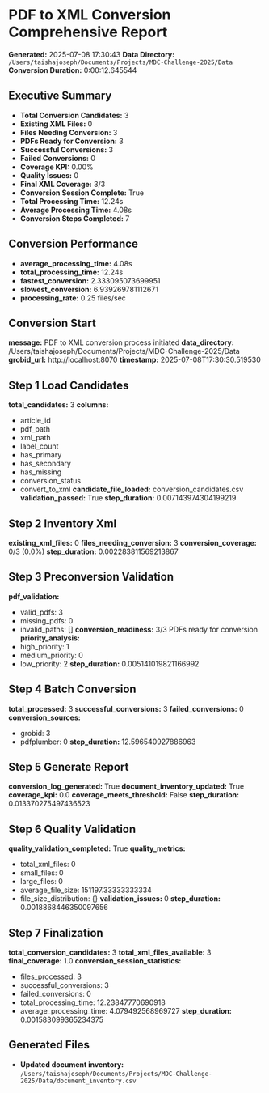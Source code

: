 # PDF to XML Conversion Comprehensive Report

**Generated:** 2025-07-08 17:30:43
**Data Directory:** `/Users/taishajoseph/Documents/Projects/MDC-Challenge-2025/Data`
**Conversion Duration:** 0:00:12.645544

## Executive Summary

- **Total Conversion Candidates:** 3
- **Existing XML Files:** 0
- **Files Needing Conversion:** 3
- **PDFs Ready for Conversion:** 3
- **Successful Conversions:** 3
- **Failed Conversions:** 0
- **Coverage KPI:** 0.00%
- **Quality Issues:** 0
- **Final XML Coverage:** 3/3
- **Conversion Session Complete:** True
- **Total Processing Time:** 12.24s
- **Average Processing Time:** 4.08s
- **Conversion Steps Completed:** 7

## Conversion Performance

- **average_processing_time:** 4.08s
- **total_processing_time:** 12.24s
- **fastest_conversion:** 2.333095073699951
- **slowest_conversion:** 6.939269781112671
- **processing_rate:** 0.25 files/sec

## Conversion Start

**message:** PDF to XML conversion process initiated
**data_directory:** /Users/taishajoseph/Documents/Projects/MDC-Challenge-2025/Data
**grobid_url:** http://localhost:8070
**timestamp:** 2025-07-08T17:30:30.519530

## Step 1 Load Candidates

**total_candidates:** 3
**columns:**
  - article_id
  - pdf_path
  - xml_path
  - label_count
  - has_primary
  - has_secondary
  - has_missing
  - conversion_status
  - convert_to_xml
**candidate_file_loaded:** conversion_candidates.csv
**validation_passed:** True
**step_duration:** 0.007143974304199219

## Step 2 Inventory Xml

**existing_xml_files:** 0
**files_needing_conversion:** 3
**conversion_coverage:** 0/3 (0.0%)
**step_duration:** 0.002283811569213867

## Step 3 Preconversion Validation

**pdf_validation:**
  - valid_pdfs: 3
  - missing_pdfs: 0
  - invalid_paths: []
**conversion_readiness:** 3/3 PDFs ready for conversion
**priority_analysis:**
  - high_priority: 1
  - medium_priority: 0
  - low_priority: 2
**step_duration:** 0.005141019821166992

## Step 4 Batch Conversion

**total_processed:** 3
**successful_conversions:** 3
**failed_conversions:** 0
**conversion_sources:**
  - grobid: 3
  - pdfplumber: 0
**step_duration:** 12.596540927886963

## Step 5 Generate Report

**conversion_log_generated:** True
**document_inventory_updated:** True
**coverage_kpi:** 0.0
**coverage_meets_threshold:** False
**step_duration:** 0.013370275497436523

## Step 6 Quality Validation

**quality_validation_completed:** True
**quality_metrics:**
  - total_xml_files: 0
  - small_files: 0
  - large_files: 0
  - average_file_size: 151197.33333333334
  - file_size_distribution: {}
**validation_issues:** 0
**step_duration:** 0.0018868446350097656

## Step 7 Finalization

**total_conversion_candidates:** 3
**total_xml_files_available:** 3
**final_coverage:** 1.0
**conversion_session_statistics:**
  - files_processed: 3
  - successful_conversions: 3
  - failed_conversions: 0
  - total_processing_time: 12.23847770690918
  - average_processing_time: 4.079492568969727
**step_duration:** 0.001583099365234375

## Generated Files

- **Updated document inventory:** `/Users/taishajoseph/Documents/Projects/MDC-Challenge-2025/Data/document_inventory.csv`

